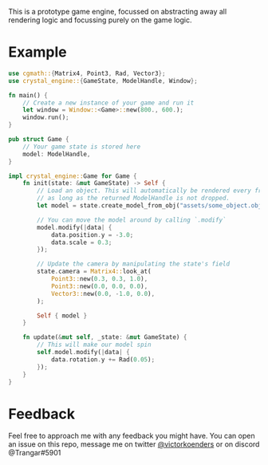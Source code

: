 This is a prototype game engine, focussed on abstracting away all rendering logic and focussing purely on the game logic.

# Example

```rust
use cgmath::{Matrix4, Point3, Rad, Vector3};
use crystal_engine::{GameState, ModelHandle, Window};

fn main() {
    // Create a new instance of your game and run it
    let window = Window::<Game>::new(800., 600.);
    window.run();
}

pub struct Game {
    // Your game state is stored here
    model: ModelHandle,
}

impl crystal_engine::Game for Game {
    fn init(state: &mut GameState) -> Self {
        // Load an object. This will automatically be rendered every frame
        // as long as the returned ModelHandle is not dropped.
        let model = state.create_model_from_obj("assets/some_object.obj");

        // You can move the model around by calling `.modify`
        model.modify(|data| {
            data.position.y = -3.0;
            data.scale = 0.3;
        });

        // Update the camera by manipulating the state's field
        state.camera = Matrix4::look_at(
            Point3::new(0.3, 0.3, 1.0),
            Point3::new(0.0, 0.0, 0.0),
            Vector3::new(0.0, -1.0, 0.0),
        );

        Self { model }
    }

    fn update(&mut self, _state: &mut GameState) {
        // This will make our model spin
        self.model.modify(|data| {
            data.rotation.y += Rad(0.05);
        });
    }
}
```

# Feedback
Feel free to approach me with any feedback you might have. You can open an issue on this repo, message me on twitter [@victorkoenders](https://twitter.com/victorkoenders) or on discord @Trangar#5901 
